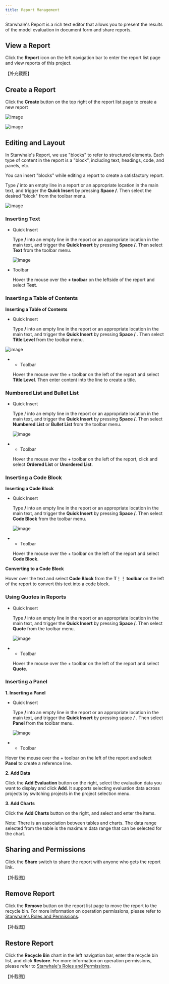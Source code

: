 ```yaml
---
title: Report Management
---
```

Starwhale's Report is a rich text editor that allows you to present the results of the model evaluation in document form and share reports.

## View a Report

Click the **Report** icon on the left navigation bar to enter the report list page and view reports of this project.

【补充截图】

## Create a Report

Click the **Create** button on the top right of the report list page to create a new report

![image](https://starwhale-examples.oss-cn-beijing.aliyuncs.com/docs/User%20guide/report/create%20button.jpg)

![image](https://starwhale-examples.oss-cn-beijing.aliyuncs.com/docs/User%20guide/report/create%20report.jpg)

## Editing and Layout

In Starwhale's Report, we use "blocks" to refer to structured elements. Each type of content in the report is a "block", including text, headings, code, and panels, etc.

You can insert "blocks" while editing a report to create a satisfactory report.

Type **/** into an empty line in a report or an appropriate location in the main text, and trigger the **Quick Insert** by pressing **Space /**. Then select the desired "block" from the toolbar menu.

![image](https://starwhale-examples.oss-cn-beijing.aliyuncs.com/docs/User%20guide/report/toolbar.jpg)

### Inserting Text

- Quick Insert

  Type **/** into an empty line in the report or an appropriate location in the main text, and trigger the **Quick Insert** by pressing **Space /**. Then select **Text** from the toolbar menu.

  ![image](https://starwhale-examples.oss-cn-beijing.aliyuncs.com/docs/User%20guide/report/text.jpg)

- Toolbar

  Hover the mouse over the **+ toolbar** on the leftside of the report and select **Text**.

### Inserting a Table of Contents

**Inserting a Table of Contents**

- Quick Insert

  Type **/** into an empty line in the report or an appropriate location in the main text, and trigger the **Quick Insert** by pressing **Space /** . Then select **Title Level** from the toolbar menu.

![image](https://starwhale-examples.oss-cn-beijing.aliyuncs.com/docs/User%20guide/report/heading.jpg)

- + Toolbar

  Hover the mouse over the + toolbar on the left of the report and select **Title Level**. Then enter content into the line to create a title.

### Numbered List and Bullet List

- Quick Insert

  Type / into an empty line in the report or an appropriate location in the main text, and trigger the **Quick Insert** by pressing **Space /**. Then select **Numbered List** or **Bullet List** from the toolbar menu.

  ![image](https://starwhale-examples.oss-cn-beijing.aliyuncs.com/docs/User%20guide/report/number%20and%20bullet%20list.jpg)

- + Toolbar

  Hover the mouse over the + toolbar on the left of the report, click and select **Ordered List** or **Unordered List**.

### Inserting a Code Block

**Inserting a Code Block**

- Quick Insert

  Type **/** into an empty line in the report or an appropriate location in the main text, and trigger the **Quick Insert** by pressing **Space /**. Then select **Code Block** from the toolbar menu.

  ![image](https://starwhale-examples.oss-cn-beijing.aliyuncs.com/docs/User%20guide/report/code.jpg)

- + Toolbar

  Hover the mouse over the + toolbar on the left of the report and select **Code Block**.

**Converting to a Code Block**

Hover over the text and select **Code Block** from the **T⋮⋮ toolbar** on the left of the report to convert this text into a code block.

### Using Quotes in Reports

- Quick Insert

  Type **/** into an empty line in the report or an appropriate location in the main text, and trigger the **Quick Insert** by pressing **Space /**. Then select **Quote** from the toolbar menu.

   ![image](https://starwhale-examples.oss-cn-beijing.aliyuncs.com/docs/User%20guide/report/quote.jpg)

- + Toolbar

  Hover the mouse over the + toolbar on the left of the report and select **Quote**.

### Inserting a Panel

**1. Inserting a Panel**

- Quick Insert

  Type **/** into an empty line in the report or an appropriate location in the main text, and trigger the **Quick Insert** by pressing space / . Then select **Panel** from the toolbar menu.

  ![image](https://starwhale-examples.oss-cn-beijing.aliyuncs.com/docs/User%20guide/report/panel.jpg)

- + Toolbar

Hover the mouse over the + toolbar on the left of the report and select **Panel** to create a reference line.

**2. Add Data**

Click the **Add Evaluation** button on the right, select the evaluation data you want to display and click **Add**. It supports selecting evaluation data across projects by switching projects in the project selection menu.

**3. Add Charts**

Click the **Add Charts** button on the right, and select and enter the items.

Note: There is an association between tables and charts. The data range selected from the table is the maximum data range that can be selected for the chart.

## Sharing and Permissions

Click the **Share** switch to share the report with anyone who gets the report link.

【补截图】

## Remove Report

Click the **Remove** button on the report list page to move the report to the recycle bin. For more information on operation permissions, please refer to [Starwhale's Roles and Permissions](https://starwhale.cn/docs/concepts/roles-permissions).

【补截图】

## Restore Report

Click the **Recycle Bin** chart in the left navigation bar, enter the recycle bin list, and click **Restore**. For more information on operation permissions, please refer to [Starwhale's Roles and Permissions](https://starwhale.cn/docs/concepts/roles-permissions).

【补截图】
